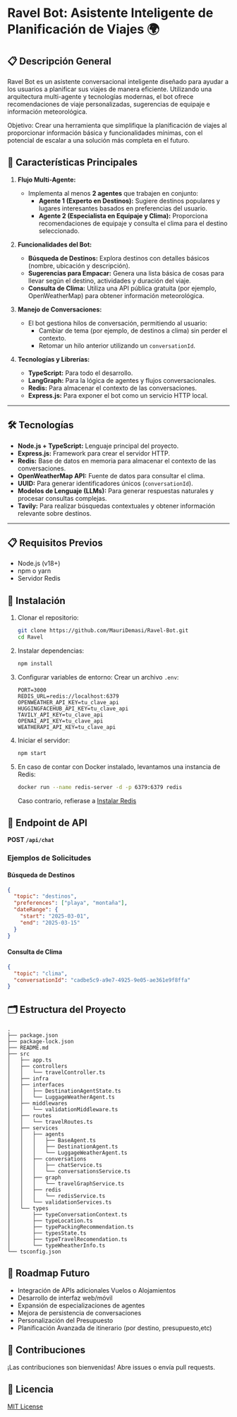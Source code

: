 # Ravel Bot: Asistente Inteligente de Planificación de Viajes 🌍

## 📋 Descripción General

Ravel Bot es un asistente conversacional inteligente diseñado para ayudar a los usuarios a planificar sus viajes de manera eficiente. Utilizando una arquitectura multi-agente y tecnologías modernas, el bot ofrece recomendaciones de viaje personalizadas, sugerencias de equipaje e información meteorológica. 

Objetivo:  Crear una herramienta que simplifique la planificación de viajes al proporcionar información básica y funcionalidades mínimas, con el potencial de escalar a una solución más completa en el futuro. 

## 🚀 Características Principales

1. **Flujo Multi-Agente:**
   - Implementa al menos **2 agentes** que trabajen en conjunto:
     - **Agente 1 (Experto en Destinos):** Sugiere destinos populares y lugares interesantes basados en preferencias del usuario.
     - **Agente 2 (Especialista en Equipaje y Clima):** Proporciona recomendaciones de equipaje y consulta el clima para el destino seleccionado.

2. **Funcionalidades del Bot:**
   - **Búsqueda de Destinos:** Explora destinos con detalles básicos (nombre, ubicación y descripción).
   - **Sugerencias para Empacar:** Genera una lista básica de cosas para llevar según el destino, actividades y duración del viaje.
   - **Consulta de Clima:** Utiliza una API pública gratuita (por ejemplo, OpenWeatherMap) para obtener información meteorológica.

3. **Manejo de Conversaciones:**
   - El bot gestiona hilos de conversación, permitiendo al usuario:
     - Cambiar de tema (por ejemplo, de destinos a clima) sin perder el contexto.
     - Retomar un hilo anterior utilizando un `conversationId`.

4. **Tecnologías y Librerías:**
   - **TypeScript:** Para todo el desarrollo.
   - **LangGraph:** Para la lógica de agentes y flujos conversacionales.
   - **Redis:** Para almacenar el contexto de las conversaciones.
   - **Express.js:** Para exponer el bot como un servicio HTTP local.

---

## 🛠 Tecnologías

- **Node.js + TypeScript:** Lenguaje principal del proyecto.
- **Express.js:** Framework para crear el servidor HTTP.
- **Redis:** Base de datos en memoria para almacenar el contexto de las conversaciones.
- **OpenWeatherMap API:** Fuente de datos para consultar el clima.
- **UUID:** Para generar identificadores únicos (`conversationId`).
- **Modelos de Lenguaje (LLMs):** Para generar respuestas naturales y procesar consultas complejas.
- **Tavily:** Para realizar búsquedas contextuales y obtener información relevante sobre destinos.

---

## 📋 Requisitos Previos

- Node.js (v18+)
- npm o yarn
- Servidor Redis

## 🔧 Instalación

1. Clonar el repositorio:
   ```bash
   git clone https://github.com/MauriDemasi/Ravel-Bot.git
   cd Ravel
   ```

2. Instalar dependencias:
   ```bash
   npm install
   ```

3. Configurar variables de entorno:
   Crear un archivo `.env`:
   ```
   PORT=3000
   REDIS_URL=redis://localhost:6379 
   OPENWEATHER_API_KEY=tu_clave_api
   HUGGINGFACEHUB_API_KEY=tu_clave_api
   TAVILY_API_KEY=tu_clave_api
   OPENAI_API_KEY=tu_clave_api
   WEATHERAPI_API_KEY=tu_clave_api
   ```

4. Iniciar el servidor:
   ```bash
   npm start
   ```

5. En caso de contar con Docker instalado, levantamos una instancia de Redis:
   ```bash
   docker run --name redis-server -d -p 6379:6379 redis
   ```
   Caso contrario, refierase a [Instalar Redis](https://redis.io/docs/latest/operate/oss_and_stack/install/install-redis/)


## 📡 Endpoint de API

**POST `/api/chat`**

### Ejemplos de Solicitudes

#### Búsqueda de Destinos
```json
{
  "topic": "destinos",
  "preferences": ["playa", "montaña"],
  "dateRange": {
    "start": "2025-03-01",
    "end": "2025-03-15"
  }
}
```

#### Consulta de Clima
```json
{
  "topic": "clima",
  "conversationId": "cadbe5c9-a9e7-4925-9e05-ae361e9f8ffa"
}
```

## 🗂 Estructura del Proyecto

```
.
├── package.json
├── package-lock.json
├── README.md
├── src
│   ├── app.ts
│   ├── controllers
│   │   └── travelController.ts
│   ├── infra
│   ├── interfaces
│   │   ├── DestinationAgentState.ts
│   │   └── LuggageWeatherAgent.ts
│   ├── middlewares
│   │   └── validationMiddleware.ts
│   ├── routes
│   │   └── travelRoutes.ts
│   ├── services
│   │   ├── agents
│   │   │   ├── BaseAgent.ts
│   │   │   ├── DestinationAgent.ts
│   │   │   └── LuggageWeatherAgent.ts
│   │   ├── conversations
│   │   │   ├── chatService.ts
│   │   │   └── conversationsService.ts
│   │   ├── graph
│   │   │   └── travelGraphService.ts
│   │   ├── redis
│   │   │   └── redisService.ts
│   │   └── validationServices.ts
│   └── types
│       ├── typeConversationContext.ts
│       ├── typeLocation.ts
│       ├── typePackingRecommendation.ts
│       ├── typesState.ts
│       ├── typeTravelRecomendation.ts
│       └── typeWheatherInfo.ts
└── tsconfig.json
```

## 🚧 Roadmap Futuro

- Integración de APIs adicionales Vuelos o Alojamientos
- Desarrollo de interfaz web/móvil
- Expansión de especializaciones de agentes
- Mejora de persistencia de conversaciones
- Personalización del Presupuesto
- Planificación Avanzada de itinerario (por destino, presupuesto,etc)

## 🤝 Contribuciones

¡Las contribuciones son bienvenidas! Abre issues o envía pull requests.

## 📄 Licencia

[MIT License](https://opensource.org/licenses/MIT)
```
